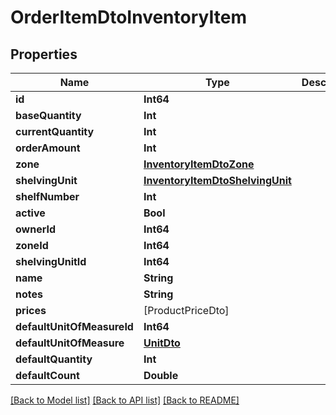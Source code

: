 # OrderItemDtoInventoryItem

## Properties
Name | Type | Description | Notes
------------ | ------------- | ------------- | -------------
**id** | **Int64** |  | [optional] 
**baseQuantity** | **Int** |  | [optional] 
**currentQuantity** | **Int** |  | [optional] 
**orderAmount** | **Int** |  | [optional] 
**zone** | [**InventoryItemDtoZone**](InventoryItemDtoZone.md) |  | [optional] 
**shelvingUnit** | [**InventoryItemDtoShelvingUnit**](InventoryItemDtoShelvingUnit.md) |  | [optional] 
**shelfNumber** | **Int** |  | [optional] 
**active** | **Bool** |  | [optional] 
**ownerId** | **Int64** |  | [optional] 
**zoneId** | **Int64** |  | [optional] 
**shelvingUnitId** | **Int64** |  | [optional] 
**name** | **String** |  | [optional] 
**notes** | **String** |  | [optional] 
**prices** | [ProductPriceDto] |  | [optional] 
**defaultUnitOfMeasureId** | **Int64** |  | [optional] 
**defaultUnitOfMeasure** | [**UnitDto**](UnitDto.md) |  | [optional] 
**defaultQuantity** | **Int** |  | [optional] 
**defaultCount** | **Double** |  | [optional] 

[[Back to Model list]](../README.md#documentation-for-models) [[Back to API list]](../README.md#documentation-for-api-endpoints) [[Back to README]](../README.md)


